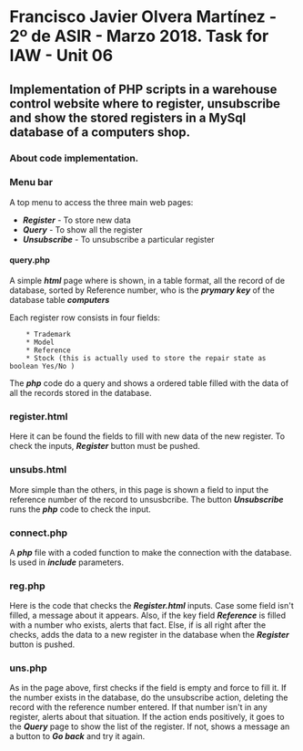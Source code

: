 # Francisco Javier Olvera Martínez - 2º de ASIR - Marzo 2018. Task for IAW - Unit 06

## Implementation of PHP scripts in a warehouse control website where to register, unsubscribe and show the stored registers in a MySql database of a computers shop.

### About code implementation.

### Menu bar

A top menu to access the three main web pages:
    
   * **_Register_** - To store new data
   * **_Query_** - To show all the register
   * **_Unsubscribe_** - To unsubscribe a particular register

#### query.php

A simple **_html_** page where is shown, in a table format, all the record of de database, sorted by Reference number, who is the **_prymary key_** of the database table **_computers_**

  Each register row consists in four fields:
    
        * Trademark
        * Model
        * Reference
        * Stock (this is actually used to store the repair state as boolean Yes/No )

The **_php_** code do a query and shows a ordered table filled with the data of all the records stored in the database.

### register.html

Here it can be found the fields to fill with new data of the new register. To check the inputs, **_Register_** button must be pushed.

### unsubs.html

More simple than the others, in this page is shown a field to input the reference number of the record to unsusbcribe. The button **_Unsubscribe_** runs the **_php_** code to check the input.
### connect.php

A **_php_** file with a coded function to make the connection with the database. Is used in **_include_** parameters.

### reg.php

Here is the code that checks the **_Register.html_** inputs. Case some field isn't filled, a message about it appears. Also, if the key  field **_Reference_** is filled with a number who exists, alerts that fact. Else, if is all right after the checks, adds the data to a new register in the database when the **_Register_** button is pushed.

### uns.php

As in the page above, first checks if the field is empty and force to fill it. If the number exists in the database, do the unsubscribe action, deleting the record with the reference number entered. If that number isn't in any register, alerts about that situation. If the action ends positively, it goes to the **_Query_** page to show the list of the register. If not, shows a message an a button to **_Go back_** and try it again.


